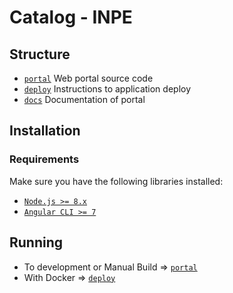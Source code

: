 # Catalog - INPE

## Structure

- [`portal`](./portal) Web portal source code
- [`deploy`](./deploy) Instructions to application deploy
- [`docs`](./docs) Documentation of portal

## Installation

### Requirements

Make sure you have the following libraries installed:

- [`Node.js >= 8.x`](https://nodejs.org/en/)
- [`Angular CLI >= 7`](https://angular.io/)

## Running

- To development or Manual Build => [`portal`](./portal)
- With Docker => [`deploy`](./deploy)